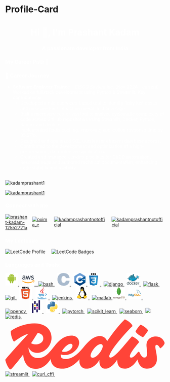 # Profile-Card
<h1 align="center" style="color: #ffffff;">Hi 👋, I'm Prashant Kadam</h1>
<h3 align="center" style="color: #ffffff;">A passionate developer from India</h3>
<h3 align="left" style="color: #ffffff;">My Career Path 🚀</h3>
<h3 align="left" style="color: #ffffff;">💼 Career Journey</h3>
<ul style="color: #ffff;">
<li>
  <strong>Software Engineer Trainee</strong> – <em>CISCO System Inc.</em> (Nov 2024 - current)<br/>
  Worked on fullstack development using Python & Streamlit. Key contributions:
  <ul>
    <li>Developed a microservices-based tool to identify flaky test cases and measure their impact on overall test coverage.</li>
    <li>Built a microservices-driven tool to analyze cyclomatic complexity of code across GitHub repositories using Streamlit, Docker, Python, Radon, and Jenkins.</li>
    <li>Implemented Redis caching, improving application response time by 85.57%.</li>
    <li>Designed and optimized SQL queries for efficient database access.</li>
    <li>Contributed to the development and optimization of a high-performance, data-intensive application.</li>
    <li>Created and managed Jenkins pipelines for CI/CD automation.</li>
    <li>Resolved bugs and authored technical documentation, enhancing code stability and usability.</li>
  </ul>
</li>
<br/>
</ul>

<p align="left"> 
  <img src="https://komarev.com/ghpvc/?username=kadamprashant1&label=Profile%20views&color=0e75b6&style=flat" alt="kadamprashant1" /> 
</p>

<p align="left"> 
  <a href="https://github.com/ryo-ma/github-profile-trophy">
    <img src="https://github-profile-trophy.vercel.app/?username=kadamprashant1&theme=darkhub" alt="kadamprashant1" />
  </a> 
</p>

<h3 align="left" style="color: #ffffff;">Connect with me:</h3>
<p align="left" style="display: flex; gap: 15px; align-items: center;">
  <a href="https://linkedin.com/in/prashant-kadam-12552721a" target="_blank">
    <img src="https://raw.githubusercontent.com/rahuldkjain/github-profile-readme-generator/master/src/images/icons/Social/linked-in-alt.svg" alt="prashant-kadam-12552721a" height="30" width="40" />
  </a>

  <a href="https://www.leetcode.com/oxima_e" target="_blank">
    <img src="https://raw.githubusercontent.com/rahuldkjain/github-profile-readme-generator/master/src/images/icons/Social/leet-code.svg" alt="oxima_e" height="30" width="40" />
  </a>

  <a href="https://auth.geeksforgeeks.org/user/kadamprashantnotofficial" target="_blank">
    <img src="https://raw.githubusercontent.com/rahuldkjain/github-profile-readme-generator/master/src/images/icons/Social/geeks-for-geeks.svg" alt="kadamprashantnotofficial" height="30" width="40" />
  </a>

  <a href="https://codeforces.com/profile/kadamprashantnotofficial" target="_blank">
    <img src="https://img.icons8.com/?size=100&id=jldAN67IAsrW&format=png&color=000000" alt="kadamprashantnotofficial" height="30" width="40" />
  </a>
</p>


<div class="container">
  <h3 align="left" style="color: #ffffff;" >My Leetcode</h3>
  <img src="https://leetcard.jacoblin.cool/Oxima_e?ext=contest&theme=dark" alt="LeetCode Profile" /> &nbsp; &nbsp; <img src="https://leetcode-badge-showcase.vercel.app/api?username=Oxima_e&animated=true" alt="LeetCode Badges"/>
</div>

<h3 align="left" style="color: #ffffff;">Languages and Tools:</h3>
<p align="left" >
  <a href="https://developer.android.com" target="_blank" rel="noreferrer">
    <img src="https://raw.githubusercontent.com/devicons/devicon/master/icons/android/android-original-wordmark.svg" alt="android" width="40" height="40"/>
  </a> &nbsp;
  <a href="https://aws.amazon.com" target="_blank" rel="noreferrer">
    <img src="https://raw.githubusercontent.com/devicons/devicon/master/icons/amazonwebservices/amazonwebservices-original-wordmark.svg" alt="aws" width="40" height="40"/> &nbsp;
  </a>
  <a href="https://www.gnu.org/software/bash/" target="_blank" rel="noreferrer">
    <img src="https://www.vectorlogo.zone/logos/gnu_bash/gnu_bash-icon.svg" alt="bash" width="40" height="40"/>
  </a> &nbsp;
  <a href="https://www.cprogramming.com/" target="_blank" rel="noreferrer">
    <img src="https://raw.githubusercontent.com/devicons/devicon/master/icons/c/c-original.svg" alt="c" width="40" height="40"/>
  </a> &nbsp;
  <a href="https://www.w3schools.com/cpp/" target="_blank" rel="noreferrer">
    <img src="https://raw.githubusercontent.com/devicons/devicon/master/icons/cplusplus/cplusplus-original.svg" alt="cplusplus" width="40" height="40"/>
  </a>
  <a href="https://www.w3schools.com/css/" target="_blank" rel="noreferrer">
    <img src="https://raw.githubusercontent.com/devicons/devicon/master/icons/css3/css3-original-wordmark.svg" alt="css3" width="40" height="40"/>
  </a> &nbsp;
  <a href="https://www.djangoproject.com/" target="_blank" rel="noreferrer">
    <img src="https://cdn.worldvectorlogo.com/logos/django.svg" alt="django" width="40" height="40"/>
  </a> &nbsp;
  <a href="https://www.docker.com/" target="_blank" rel="noreferrer">
    <img src="https://raw.githubusercontent.com/devicons/devicon/master/icons/docker/docker-original-wordmark.svg" alt="docker" width="40" height="40"/>
  </a> &nbsp;
  <a href="https://flask.palletsprojects.com/" target="_blank" rel="noreferrer">
    <img src="https://www.vectorlogo.zone/logos/pocoo_flask/pocoo_flask-icon.svg" alt="flask" width="40" height="40"/>
  </a> &nbsp;
  <a href="https://git-scm.com/" target="_blank" rel="noreferrer">
    <img src="https://www.vectorlogo.zone/logos/git-scm/git-scm-icon.svg" alt="git" width="40" height="40"/>
  </a> &nbsp;
  <a href="https://www.w3.org/html/" target="_blank" rel="noreferrer">
    <img src="https://raw.githubusercontent.com/devicons/devicon/master/icons/html5/html5-original-wordmark.svg" alt="html5" width="40" height="40"/>
  </a> &nbsp;
  <a href="https://www.java.com" target="_blank" rel="noreferrer">
    <img src="https://raw.githubusercontent.com/devicons/devicon/master/icons/java/java-original.svg" alt="java" width="40" height="40"/>
  </a> &nbsp;
  <a href="https://www.jenkins.io" target="_blank" rel="noreferrer">
    <img src="https://www.vectorlogo.zone/logos/jenkins/jenkins-icon.svg" alt="jenkins" width="40" height="40"/>
  </a> &nbsp;
  <a href="https://www.linux.org/" target="_blank" rel="noreferrer">
    <img src="https://raw.githubusercontent.com/devicons/devicon/master/icons/linux/linux-original.svg" alt="linux" width="40" height="40"/>
  </a> &nbsp;
  <a href="https://www.mathworks.com/" target="_blank" rel="noreferrer">
    <img src="https://upload.wikimedia.org/wikipedia/commons/2/21/Matlab_Logo.png" alt="matlab" width="40" height="40"/>
  </a>
  <a href="https://www.mongodb.com/" target="_blank" rel="noreferrer">
    <img src="https://raw.githubusercontent.com/devicons/devicon/master/icons/mongodb/mongodb-original-wordmark.svg" alt="mongodb" width="40" height="40"/>
  </a> &nbsp;
  <a href="https://www.mysql.com/" target="_blank" rel="noreferrer">
    <img src="https://raw.githubusercontent.com/devicons/devicon/master/icons/mysql/mysql-original-wordmark.svg" alt="mysql" width="40" height="40"/>
  </a> &nbsp;
  <a href="https://opencv.org/" target="_blank" rel="noreferrer">
    <img src="https://www.vectorlogo.zone/logos/opencv/opencv-icon.svg" alt="opencv" width="40" height="40"/>
  </a> &nbsp;
  <a href="https://pandas.pydata.org/" target="_blank" rel="noreferrer">
    <img src="https://raw.githubusercontent.com/devicons/devicon/2ae2a900d2f041da66e950e4d48052658d850630/icons/pandas/pandas-original.svg" alt="pandas" width="40" height="40"/>
  </a> &nbsp;
  <a href="https://www.python.org" target="_blank" rel="noreferrer">
    <img src="https://raw.githubusercontent.com/devicons/devicon/master/icons/python/python-original.svg" alt="python" width="40" height="40"/>
  </a> &nbsp;
  <a href="https://pytorch.org/" target="_blank" rel="noreferrer">
    <img src="https://www.vectorlogo.zone/logos/pytorch/pytorch-icon.svg" alt="pytorch" width="40" height="40"/>
  </a> &nbsp;
  <a href="https://scikit-learn.org/" target="_blank" rel="noreferrer">
    <img src="https://upload.wikimedia.org/wikipedia/commons/0/05/Scikit_learn_logo_small.svg" alt="scikit_learn" width="40" height="40"/>
  </a> &nbsp;
  <a href="https://seaborn.pydata.org/" target="_blank" rel="noreferrer">
    <img src="https://seaborn.pydata.org/_images/logo-mark-lightbg.svg" alt="seaborn" width="40" height="40"/>
  </a> &nbsp;
  <a href="https://www.selenium.dev" target="_blank" rel="noreferrer">
    <img src="https://raw.githubusercontent.com/detain/svg-logos/780f25886640cef088af994181646db2f6b1a3f8>
      </a> &nbsp;
  <a href="https://redis.io/" target="_blank" rel="noreferrer">
  <img src="https://upload.wikimedia.org/wikipedia/en/6/6b/Redis_Logo.svg" alt="redis" width="40" height="40"/>
</a> &nbsp;
  <svg xmlns="http://www.w3.org/2000/svg" fill="none" viewBox="0 0 85 27"><path fill="#FF4438" fill-rule="evenodd" d="M75.29 13.813c0-2.968 2.2-4.69 4.947-4.69 2.052 0 3.884.99 4.763 3.444-.257 1.245-1.795 2.638-2.455 2.858-.55-1.173-1.172-1.869-1.758-1.869-.733 0-.77.513-.77 1.172 0 .467.134 1.155.295 1.983.243 1.25.548 2.82.548 4.43 0 2.93-2.052 5.092-5.203 5.092-2.885 0-4.48-1.892-5.19-4.913-1.885 3.377-4.641 4.913-6.754 4.913-3.302 0-4.08-2.441-4-4.917-1.328 2.345-3.882 4.917-6.331 4.917-2.501 0-3.384-2.177-3.182-4.712-1.498 2.791-4.208 4.712-6.82 4.712-2.836 0-4.239-2.252-3.785-5.044-1.907 2.344-5.458 5.044-9.149 5.044-4.209 0-6.04-2.27-6.258-5.114-2.031 3.256-4.77 5.224-8.03 5.224-4.709 0-6.393-4.187-6.638-7.611a111 111 0 0 1-6.113 7.464c-.256.257-.476.403-.732.403C1.832 26.6.11 22.862 0 21.47c.723-1.121 5.281-6.13 8.95-10.161 1.29-1.417 2.471-2.714 3.336-3.679-2.247.678-4.564 2.03-7.486 4.132-.513.366-1.942-2.968-1.906-5.533 3.371-2.49 8.5-4.066 12.64-4.066 5.79 0 9.123 3.224 9.123 7.694 0 3.737-3.114 7.84-7.657 7.987-2.362.061-3.876-1.265-4.65-2.902.092 2.532 1.409 5.65 4.943 5.65 3.853 0 5.704-2.326 8.463-5.795q.269-.339.55-.69c2.345-2.895 5.056-5.46 9.013-5.46 2.418 0 4.067 1.503 4.067 3.774 0 2.748-3.224 6.558-7.73 6.558-.77 0-1.472-.101-2.064-.301q-.024.173-.025.338c0 1.282.476 2.052 2.565 2.052 3.077 0 5.971-1.832 9.489-6.119 3.444-4.213 6.045-6.045 8.793-6.045 1.855 0 3.262 1.005 3.883 2.698C57.98 6.283 61.104 2.514 63.75 0c2.601 1.1 4.47 3.26 3.957 3.7-1.942 1.76-8.427 8.83-10.991 13.044-.66 1.099-1.283 2.308-1.283 2.894 0 .55.33.733.696.733 1.76 0 5.289-4.156 8.336-7.746 1.138-1.34 2.209-2.602 3.095-3.539 2.052.843 4.14 2.638 3.627 3.261-2.71 3.224-4.762 5.862-4.762 7.364 0 .403.146.66.696.66 1.026 0 1.978-.916 3.554-2.858.33-.403.732-.403.989.22.696 1.685 1.722 2.601 2.528 2.601.952 0 1.429-.843 1.429-2.125 0-.876-.107-1.895-.2-2.772-.069-.664-.13-1.246-.13-1.624m-59.096-.477c1.942 0 4.067-1.062 4.067-3.224 0-1.312-.814-2.521-2.99-2.89l-.342.535c-1.106 1.729-2.149 3.359-3.2 4.953.63.354 1.427.626 2.465.626m19.638.66c0-.587-.367-.99-.953-.99-1.47 0-3.687 2.063-4.73 4.055.385.15.837.232 1.323.232 2.601 0 4.36-1.978 4.36-3.297m9.636 5.312c0 .66.366 1.1 1.135 1.1 2.382 0 5.35-4.324 5.35-6.083 0-.732-.403-1.172-1.063-1.172-2.162 0-5.422 4.103-5.422 6.155M76.06 6.082c-.843 1.392-2.125 2.968-2.601 3.444-2.199-.916-4.25-2.748-3.957-3.26.806-1.43 2.125-2.968 2.601-3.445 2.198.916 4.25 2.785 3.957 3.261" clip-rule="evenodd"></path></svg>
<a href="https://streamlit.io/" target="_blank" rel="noreferrer">
  <img src="https://streamlit.io/images/brand/streamlit-mark-color.svg" alt="streamlit" width="40" height="40"/>
</a> &nbsp;
<a href="https://github.com/lexiforest/curl_cffi" target="_blank" rel="noreferrer">
  <img src="https://raw.githubusercontent.com/lexiforest/curl_cffi/main/docs/_static/logo.png" alt="curl_cffi" width="40" height="40"/>
</a> &nbsp;

